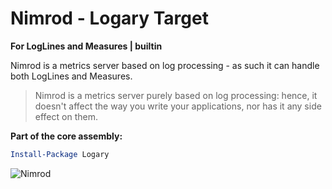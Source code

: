 # Nimrod - Logary Target

**For LogLines and Measures | builtin**

Nimrod is a metrics server based on log processing - as such it can handle both
LogLines and Measures.

> Nimrod is a metrics server purely based on log processing: hence, it doesn't
> affect the way you write your applications, nor has it any side effect on them.

**Part of the core assembly:**

``` powershell
Install-Package Logary
```

![Nimrod](https://raw.githubusercontent.com/logary/logary-assets/master/targets/nimrod.png)


